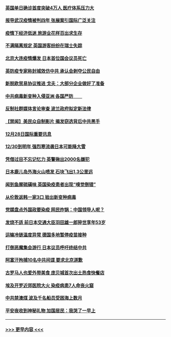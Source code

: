 #### [英国单日确诊首度突破4万人 医疗体系压力大](../pages/prog202/a103019846.md?t=12291102) 
#### [报导武汉疫情被判四年 张展案引国际广泛关注](../pages/prog202/a103019801.md?t=12291102) 
#### [疫情下经济低迷 旅游业花样百出求生存](../pages/prog202/a103019735.md?t=12291102) 
#### [不满隔离规定 英国游客纷纷在瑞士失踪](../pages/prog202/a103019724.md?t=12291102) 
#### [北京大连疫情爆发 日本首位国会议员死亡](../pages/prog202/a103019737.md?t=12291102) 
#### [英防疫专家称封城效仿中共 承认会剥夺公民自由](../pages/prog202/a103019679.md?t=12291102) 
#### [新脱欧贸易协议推进 戈夫：大部分企业做好了准备](../pages/prog202/a103019712.md?t=12291102) 
#### [中共病毒新变种入侵亚洲 各国严防　　](../pages/prog202/a103019579.md?t=12291102) 
#### [反制社群媒体言论审查 波兰政府拟定新法律](../pages/prog202/a103019541.md?t=12291102) 
#### [【禁闻】美民众自制影片 揭发窃选背后中共黑手](../pages/prog202/a103019539.md?t=12291102) 
#### [12月28日国际重要讯息](../pages/prog202/a103019379.md?t=12291102) 
#### [12/30到明年 强烈寒流袭日本可能降大雪](../pages/prog202/a103019347.md?t=12291102) 
#### [凭借过目不忘记忆力 英警揪出2000名嫌犯](../pages/prog202/a103019317.md?t=12291102) 
#### [日本鹿儿岛外海火山喷发 石块飞出1.3公里远](../pages/prog202/a103019239.md?t=12291102) 
#### [闻到鱼腥硫磺味 英国染疫患者出现“嗅觉倒错”](../pages/prog202/a103019179.md?t=12291102) 
#### [从伦敦返韩一家3口 验出新变种病毒](../pages/prog202/a103019156.md?t=12291102) 
#### [党媒盘点外国政要染疫 网民炸锅：中国领导人呢？](../pages/prog202/a103019118.md?t=12291102) 
#### [发烧不适 前日本交通大臣羽田雄一郎猝世享年53岁](../pages/prog202/a103019114.md?t=12291102) 
#### [运输冷链温度异常 德国多地暂停疫苗接种](../pages/prog202/a103019040.md?t=12291102) 
#### [打倒恶魔集会游行 日本议员呼吁终结中共](../pages/prog202/a103019030.md?t=12291102) 
#### [阿富汗拘捕10名中共间谍 要求北京道歉](../pages/prog202/a103019025.md?t=12291102) 
#### [古罗马人也爱外带美食 庞贝城首次出土热食快餐店](../pages/prog202/a103018876.md?t=12291102) 
#### [埃及开罗近郊医院大火 染疫病患7人命丧火窟](../pages/prog202/a103018859.md?t=12291102) 
#### [中共禁澳煤 波及千名船员受困海上数月](../pages/prog202/a103018842.md?t=12291102) 
#### [平安夜收到神秘礼物 加国居民：我哭了一早上](../pages/prog202/a103018835.md?t=12291102) 

----
#### [ >>> 更早内容 <<< ](../indexes/prog202-earlier.md)
